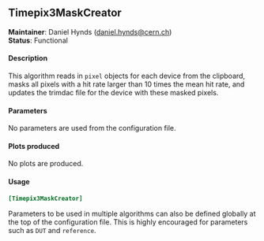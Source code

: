 ## Timepix3MaskCreator
**Maintainer**: Daniel Hynds (<daniel.hynds@cern.ch>)  
**Status**: Functional

#### Description
This algorithm reads in `pixel` objects for each device from the clipboard, masks all pixels with a hit rate larger than 10 times the mean hit rate, and updates the trimdac file for the device with these masked pixels.

#### Parameters
No parameters are used from the configuration file.

#### Plots produced
No plots are produced.

#### Usage
```toml
[Timepix3MaskCreator]
```
Parameters to be used in multiple algorithms can also be defined globally at the top of the configuration file. This is highly encouraged for parameters such as `DUT` and `reference`.
